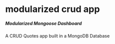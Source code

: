 # modularized crud app
##### Modularized Mongoose Dashboard
A CRUD Quotes app built in a MongoDB Database
